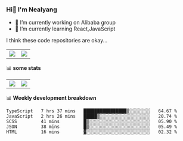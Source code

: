 ### Hi👋 I'm Nealyang

- 🔭 I’m currently working on Alibaba group
- 🌱 I’m currently learning React,JavaScript


I think these code repositories are okay...

<table>
  <tbody>
    <tr>
      <td>
        <a href="https://github.com/Nealyang/React-Express-Blog-Demo">
          <img align="center" src="https://github-readme-stats.vercel.app/api/pin/?username=Nealyang&repo=React-Express-Blog-Demo&theme=chartreuse-dark" />
        </a>
      </td>
       <td>
        <a href="https://github.com/Nealyang/PersonalBlog">
          <img align="center" src="https://github-readme-stats.vercel.app/api/pin/?username=Nealyang&repo=PersonalBlog&theme=chartreuse-dark" />
        </a>
      </td>
    </tr>
  </tbody>
</table>

📊 **some stats**


<table>
  <tbody>
    <tr>
      <td>
          <img align="center" src="https://github-readme-stats.vercel.app/api?username=Nealyang&theme=chartreuse-dark&show_icons=true" />
      </td>
       <td>
          <img align="center" src="https://github-readme-stats.vercel.app/api/top-langs/?username=Nealyang&theme=chartreuse-dark" />
      </td>
    </tr>
  </tbody>
</table>

📊 **Weekly development breakdown**

<!--START_SECTION:waka-->
```text
TypeScript   7 hrs 37 mins   ████████████████▒░░░░░░░░   64.67 % 
JavaScript   2 hrs 26 mins   █████▒░░░░░░░░░░░░░░░░░░░   20.74 % 
SCSS         41 mins         █▒░░░░░░░░░░░░░░░░░░░░░░░   05.90 % 
JSON         38 mins         █▒░░░░░░░░░░░░░░░░░░░░░░░   05.49 % 
HTML         16 mins         ▓░░░░░░░░░░░░░░░░░░░░░░░░   02.32 % 
```
<!--END_SECTION:waka-->
